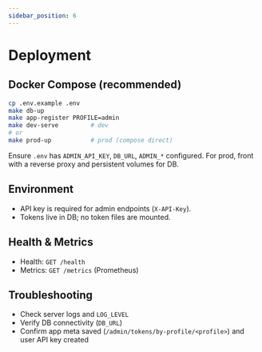 ```yaml
---
sidebar_position: 6
---
```


# Deployment

## Docker Compose (recommended)
```bash
cp .env.example .env
make db-up
make app-register PROFILE=admin
make dev-serve         # dev
# or
make prod-up           # prod (compose direct)
```

Ensure `.env` has `ADMIN_API_KEY`, `DB_URL`, `ADMIN_*` configured. For prod, front with a reverse proxy and persistent volumes for DB.

## Environment
- API key is required for admin endpoints (`X-API-Key`).
- Tokens live in DB; no token files are mounted.

## Health & Metrics
- Health: `GET /health`
- Metrics: `GET /metrics` (Prometheus)

## Troubleshooting
- Check server logs and `LOG_LEVEL`
- Verify DB connectivity (`DB_URL`)
- Confirm app meta saved (`/admin/tokens/by-profile/<profile>`) and user API key created
